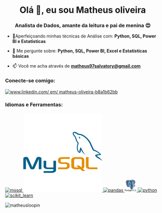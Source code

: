<h1 align="center">Olá 👋, eu sou Matheus oliveira</h1>
<h3 align="center">Analista de Dados, amante da leitura e pai de menina 😍</h3>

- 🌱Aperfeiçoando minhas técnicas de Análise com: **Python, SQL, Power BI e Estatísticas**

- 💬 Me pergunte sobre: ​​**Python, SQL, Power BI, Excel e Estatísticas básicas**

- 📫 Você me acha através de **matheus97salvatory@gmail.com**

<h3 align="left">Conecte-se comigo:</h3>
<p align="left">
<a href="https://linkedin.com/in/www.linkedin.com/in/ matheus-oliveira -b8a1b62bb" target="blank"><img align="center" src="https://raw.githubusercontent.com/rahuldkjain/github-profile-readme-generator/master/src/images/icons/Social/linked-in-alt.svg" alt="www.linkedin.com/ em/ matheus-oliveira-b8a1b62bb" height="30" width="40" /></a>
</p>

<h3 align="left">Idiomas e Ferramentas:</h3>
<p align="left "> <a href="https://www.microsoft.com/en-us/sql-server" target="_blank" rel="noreferrer"> <img src="https://www.svgrepo.com /show/303229/microsoft-sql-server-logo.svg" alt="mssql" largura="40" altura="40"/> </a> <a href="https://www.mysql.com /" target="_blank" rel="noreferrer"> <img src="https://raw.githubusercontent.com/devicons/devicon/master/icons/mysql/mysql-original-wordmark.svg" alt="mysql" largura ="40" altura="40"/> </a> <a href="https://pandas.pydata.org/" target="_blank" rel="noreferrer"> <img src="https:/ /raw.githubusercontent.com/devicons/devicon/2ae2a900d2f041da66e950e4d48052658d850630/icons/pandas/pandas-original.svg" alt="pandas" largura="40" altura="40"/> </a> <a href="https ://www.postgresql.org" target="_blank" rel="noreferrer"> <img src="https://raw.githubusercontent.com/devicons/devicon/master/icons/postgresql/postgresql-original-wordmark.svg" alt="postgresql" width="40" altura ="40"/> </a> <a href="https://www.python.org" target="_blank" rel="noreferrer"> <img src="https://raw.githubusercontent.com /devicons/devicon/master/icons/python/python-original.svg" alt="python" largura="40" altura="40"/> </a> <a href="https://scikit-learn .org/" target="_blank" rel="noreferrer"> <img src="https://upload.wikimedia.org/wikipedia/commons/0/05/Scikit_learn_logo_small.svg" alt="scikit_learn" width="40" height="40"/> </a> </p>

<p><img align="center" src="https://github-readme-stats.vercel.app/api/top-langs?username=matheusloopin&show_icons=true&locale=en&layout=compact" alt="matheusloopin" /></p>
